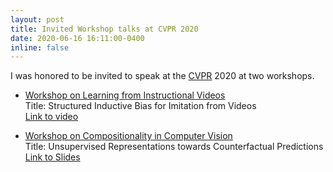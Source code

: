 ```yaml
---
layout: post
title: Invited Workshop talks at CVPR 2020
date: 2020-06-16 16:11:00-0400
inline: false
---
```


<!-- https://www.youtube.com/watch?v=pMQICyoRHn4&feature=youtu.be -->

I was honored to be invited to speak at the [CVPR](http://cvpr2020.thecvf.com/) 2020 at two workshops.

- [Workshop on Learning from Instructional Videos](https://sites.google.com/view/wliv20/home)  
  Title: Structured Inductive Bias for Imitation from Videos  
  [Link to video](https://youtu.be/4Z99LbKM1b8)

- [Workshop on Compositionality in Computer Vision](http://ai.stanford.edu/~jingweij/cicv/)  
  Title: Unsupervised Representations towards Counterfactual Predictions  
  [Link to Slides](/assets/pdf/garg-composition-vision-cvprw20.pdf)
